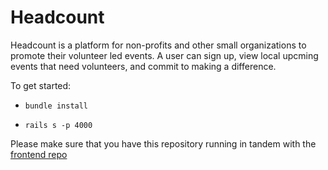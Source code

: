 # Headcount 

Headcount is a platform for non-profits and other small organizations to promote their volunteer led events. A user can sign up, view local upcming events that need volunteers, and commit to making a difference.

To get started:

* `bundle install`

* `rails s -p 4000`

Please make sure that you have this repository running in tandem with the [frontend repo](https://github.com/Cparusso/headcount-react-frontend)
